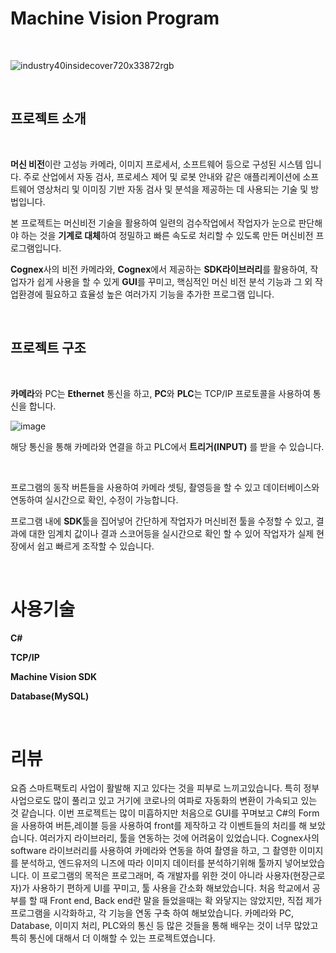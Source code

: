 # Machine Vision Program

<br/>

![industry40insidecover720x33872rgb](https://user-images.githubusercontent.com/57824945/143511709-bbe46469-7333-4918-9f5a-2361da67e293.png)

<br/>

## 프로젝트 소개

<br/>

**머신 비전**이란 고성능 카메라, 이미지 프로세서, 소프트웨어 등으로 구성된 시스템 입니다.
주로 산업에서 자동 검사, 프로세스 제어 및 로봇 안내와 같은 애플리케이션에 소프트웨어 영상처리 및 이미징 기반 자동 검사 및 분석을 제공하는 데 사용되는 기술 및 방법입니다. 

본 프로젝트는 머신비전 기술을 활용하여 일련의 검수작업에서 작업자가 눈으로 판단해야 하는 것을 **기계로 대체**하여 정밀하고 빠른 속도로 처리할 수 있도록 만든 머신비전 프로그램입니다.

**Cognex**사의 비전 카메라와, **Cognex**에서 제공하는 **SDK라이브러리**를 활용하여, 작업자가 쉽게  사용을 할 수 있게 **GUI**를 꾸미고, 핵심적인 머신 비전 분석 기능과 그 외 작업환경에 필요하고 효율성 높은 여러가지 기능을 추가한 프로그램 입니다.

<br/>

## 프로젝트 구조

<br/>

**카메라**와 PC는 **Ethernet** 통신을 하고, **PC**와 **PLC**는 TCP/IP 프로토콜을 사용하여 통신을 합니다.

![image](https://user-images.githubusercontent.com/57824945/143528127-b4189249-e161-415f-83f5-5ed16b33c564.png)

해당 통신을 통해 카메라와 연결을 하고 PLC에서 **트리거(INPUT)** 를 받을 수 있습니다.

<br/>



프로그램의 동작 버튼들을 사용하여 카메라 셋팅, 촬영등을 할 수 있고 데이터베이스와 연동하여 실시간으로 확인, 수정이 가능합니다.

프로그램 내에 **SDK**툴을 집어넣어 간단하게 작업자가 머신비전 툴을 수정할 수 있고, 결과에 대한 임계치 값이나 결과 스코어등을 실시간으로 확인 할 수 있어 작업자가 실제 현장에서 쉽고 빠르게 조작할 수 있습니다.

<br/>

# 사용기술

**C#**

**TCP/IP**

**Machine Vision SDK**

**Database(MySQL)**



<br/>

# 리뷰

요즘 스마트팩토리 사업이 활발해 지고 있다는 것을 피부로 느끼고있습니다. 특히 정부사업으로도 많이 풀리고 있고 거기에 코로나의 여파로 자동화의 변환이 가속되고 있는 것 같습니다.
이번 프로젝트는 많이 미흡하지만 처음으로 GUI를 꾸며보고 C#의 Form을 사용하여 버튼,레이블 등을 사용하여 front를 제작하고 각 이벤트들의 처리를 해 보았습니다.
여러가지 라이브러리, 툴을 연동하는 것에 어려움이 있었습니다. Cognex사의 software 라이브러리를 사용하여 카메라와 연동을 하여 촬영을 하고, 그 촬영한 이미지를 분석하고,
엔드유저의 니즈에 따라 이미지 데이터를 분석하기위해 툴까지 넣어보았습니다.
이 프로그램의 목적은 프로그래머, 즉 개발자를 위한 것이 아니라 사용자(현장근로자)가 사용하기 편하게 UI를 꾸미고, 툴 사용을 간소화 해보았습니다.
처음 학교에서 공부를 할 때 Front end, Back end란 말을 들었을때는 확 와닿지는 않았지만, 직접 제가 프로그램을 시각화하고, 각 기능을 연동 구축 하여 해보았습니다.
카메라와 PC, Database, 이미지 처리, PLC와의 통신 등 많은 것들을 통해 배우는 것이 너무 많았고 특히 통신에 대해서 더 이해할 수 있는 프로젝트였습니다.
